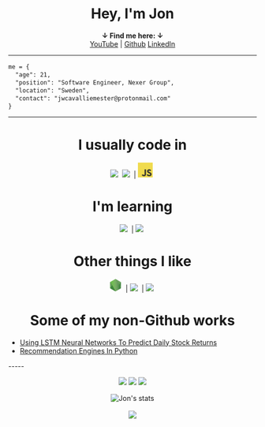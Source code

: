 <h1 align="center">Hey, I'm Jon</h1>
<p align="center">
  <b>↓ Find me here: ↓</b><br>
  <a href="https://www.youtube.com/channel/UCp1peGEqkF1wl0MsrIvwNpg">YouTube</a> |
  <a href="https://github.com/jonmest">Github</a>
  <a href="https://www.linkedin.com/in/jon-mester/">LinkedIn</a>
</p>

-----

```python3
me = {
  "age": 21,
  "position": "Software Engineer, Nexer Group",
  "location": "Sweden",
  "contact": "jwcavalliemester@protonmail.com"
}
```

-----

<h1 align="center">I usually code in</h1>

<p align="center"> 
  <code><img height="35"src="https://upload.wikimedia.org/wikipedia/fr/thumb/2/2e/Java_Logo.svg/131px-Java_Logo.svg.png"></code>&nbsp;
  <code><img height="30" src="https://upload.wikimedia.org/wikipedia/commons/thumb/c/c3/Python-logo-notext.svg/1024px-Python-logo-notext.svg.png"></code>&nbsp; |
  <code><img height="30" src="https://raw.githubusercontent.com/github/explore/80688e429a7d4ef2fca1e82350fe8e3517d3494d/topics/javascript/javascript.png"></code>&nbsp;
</p>

<h1 align="center">I'm learning</h1>

<p align="center"> 
  <code><img height="25" src="https://media.discordapp.net/attachments/795241931621924865/830929328728178708/ufdFD0CAiQAAAABJRU5ErkJggg.png"></code>&nbsp; |
  <code><img height="25" src="https://upload.wikimedia.org/wikipedia/commons/thumb/1/18/ISO_C%2B%2B_Logo.svg/1200px-ISO_C%2B%2B_Logo.svg.png"></code>&nbsp;
</p>

<h1 align="center">Other things I like</h1>

<p align="center"> 
  <code><img height="25" src="https://raw.githubusercontent.com/github/explore/80688e429a7d4ef2fca1e82350fe8e3517d3494d/topics/nodejs/nodejs.png"></code>&nbsp; |
  <code><img height="25" src="https://spring.io/images/spring-logo-9146a4d3298760c2e7e49595184e1975.svg"></code>&nbsp; |
  <code><img height="25" src="https://www.vincenthouba.com/assets/img/flask-logo.409c7035.jpg"></code>&nbsp;
</p>

<h1 align="center">Some of my non-Github works</h1>
<ul>
  <li>
    <a href="http://urn.kb.se/resolve?urn=urn:nbn:se:lnu:diva-106124">Using LSTM Neural Networks To Predict Daily Stock Returns</a>
  </li>
  <li>
    <a href="https://www.youtube.com/playlist?list=PLt5DdRgBv7ojbo_gqVdMXFoPr9bOUJD37">Recommendation Engines In Python</a>
  </li>
</ul>
-----

<p align="center">
  <img src="https://img.shields.io/github/followers/jonmest?style=social">
  <img src="https://img.shields.io/github/stars/jonmest?style=social">
  <img src="https://komarev.com/ghpvc/?username=jonmest&color=a15501">
</p>

<p align="center"> <img align="center" src="https://github-readme-stats.vercel.app/api?username=jonmest&show_icons=true&include_all_commits=true&show_icons=true&title_color=fff&icon_color=fdd870&text_color=d0902f&bg_color=151515" alt="Jon's stats" /> </p>

<p align="center"> <img align="center" src="https://github-readme-stats.vercel.app/api/top-langs/?username=jonmest&layout=compact&show_icons=true&title_color=fff&icon_color=fdd870&text_color=d0902f&bg_color=151515" /></p>

